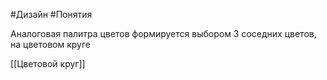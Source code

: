 #Дизайн #Понятия 

Аналоговая палитра цветов формируется выбором 3 соседних цветов, на цветовом круге

[[Цветовой круг]]